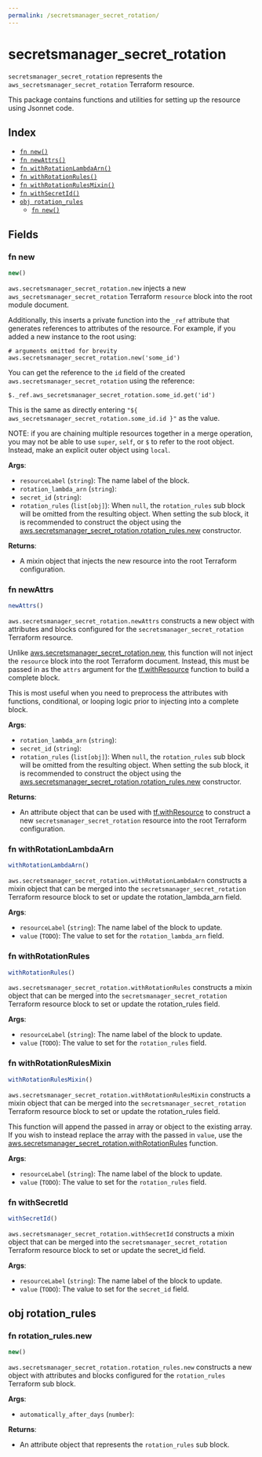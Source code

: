 ```yaml
---
permalink: /secretsmanager_secret_rotation/
---
```


# secretsmanager_secret_rotation

`secretsmanager_secret_rotation` represents the `aws_secretsmanager_secret_rotation` Terraform resource.



This package contains functions and utilities for setting up the resource using Jsonnet code.


## Index

* [`fn new()`](#fn-new)
* [`fn newAttrs()`](#fn-newattrs)
* [`fn withRotationLambdaArn()`](#fn-withrotationlambdaarn)
* [`fn withRotationRules()`](#fn-withrotationrules)
* [`fn withRotationRulesMixin()`](#fn-withrotationrulesmixin)
* [`fn withSecretId()`](#fn-withsecretid)
* [`obj rotation_rules`](#obj-rotation_rules)
  * [`fn new()`](#fn-rotation_rulesnew)

## Fields

### fn new

```ts
new()
```


`aws.secretsmanager_secret_rotation.new` injects a new `aws_secretsmanager_secret_rotation` Terraform `resource`
block into the root module document.

Additionally, this inserts a private function into the `_ref` attribute that generates references to attributes of the
resource. For example, if you added a new instance to the root using:

    # arguments omitted for brevity
    aws.secretsmanager_secret_rotation.new('some_id')

You can get the reference to the `id` field of the created `aws.secretsmanager_secret_rotation` using the reference:

    $._ref.aws_secretsmanager_secret_rotation.some_id.get('id')

This is the same as directly entering `"${ aws_secretsmanager_secret_rotation.some_id.id }"` as the value.

NOTE: if you are chaining multiple resources together in a merge operation, you may not be able to use `super`, `self`,
or `$` to refer to the root object. Instead, make an explicit outer object using `local`.

**Args**:
  - `resourceLabel` (`string`): The name label of the block.
  - `rotation_lambda_arn` (`string`): 
  - `secret_id` (`string`): 
  - `rotation_rules` (`list[obj]`):  When `null`, the `rotation_rules` sub block will be omitted from the resulting object. When setting the sub block, it is recommended to construct the object using the [aws.secretsmanager_secret_rotation.rotation_rules.new](#fn-secretsmanagersecretrotationrotationrulesnew) constructor.

**Returns**:
- A mixin object that injects the new resource into the root Terraform configuration.


### fn newAttrs

```ts
newAttrs()
```


`aws.secretsmanager_secret_rotation.newAttrs` constructs a new object with attributes and blocks configured for the `secretsmanager_secret_rotation`
Terraform resource.

Unlike [aws.secretsmanager_secret_rotation.new](#fn-secretsmanagersecretrotationnew), this function will not inject the `resource`
block into the root Terraform document. Instead, this must be passed in as the `attrs` argument for the
[tf.withResource](https://github.com/tf-libsonnet/core/tree/main/docs#fn-withresource) function to build a complete block.

This is most useful when you need to preprocess the attributes with functions, conditional, or looping logic prior to
injecting into a complete block.

**Args**:
  - `rotation_lambda_arn` (`string`): 
  - `secret_id` (`string`): 
  - `rotation_rules` (`list[obj]`):  When `null`, the `rotation_rules` sub block will be omitted from the resulting object. When setting the sub block, it is recommended to construct the object using the [aws.secretsmanager_secret_rotation.rotation_rules.new](#fn-secretsmanagersecretrotationrotationrulesnew) constructor.

**Returns**:
  - An attribute object that can be used with [tf.withResource](https://github.com/tf-libsonnet/core/tree/main/docs#fn-withresource) to construct a new `secretsmanager_secret_rotation` resource into the root Terraform configuration.


### fn withRotationLambdaArn

```ts
withRotationLambdaArn()
```

`aws.secretsmanager_secret_rotation.withRotationLambdaArn` constructs a mixin object that can be merged into the `secretsmanager_secret_rotation`
Terraform resource block to set or update the rotation_lambda_arn field.



**Args**:
  - `resourceLabel` (`string`): The name label of the block to update.
  - `value` (`TODO`): The value to set for the `rotation_lambda_arn` field.


### fn withRotationRules

```ts
withRotationRules()
```

`aws.secretsmanager_secret_rotation.withRotationRules` constructs a mixin object that can be merged into the `secretsmanager_secret_rotation`
Terraform resource block to set or update the rotation_rules field.



**Args**:
  - `resourceLabel` (`string`): The name label of the block to update.
  - `value` (`TODO`): The value to set for the `rotation_rules` field.


### fn withRotationRulesMixin

```ts
withRotationRulesMixin()
```

`aws.secretsmanager_secret_rotation.withRotationRulesMixin` constructs a mixin object that can be merged into the `secretsmanager_secret_rotation`
Terraform resource block to set or update the rotation_rules field.

This function will append the passed in array or object to the existing array. If you wish
to instead replace the array with the passed in `value`, use the [aws.secretsmanager_secret_rotation.withRotationRules](TODO)
function.


**Args**:
  - `resourceLabel` (`string`): The name label of the block to update.
  - `value` (`TODO`): The value to set for the `rotation_rules` field.


### fn withSecretId

```ts
withSecretId()
```

`aws.secretsmanager_secret_rotation.withSecretId` constructs a mixin object that can be merged into the `secretsmanager_secret_rotation`
Terraform resource block to set or update the secret_id field.



**Args**:
  - `resourceLabel` (`string`): The name label of the block to update.
  - `value` (`TODO`): The value to set for the `secret_id` field.


## obj rotation_rules



### fn rotation_rules.new

```ts
new()
```


`aws.secretsmanager_secret_rotation.rotation_rules.new` constructs a new object with attributes and blocks configured for the `rotation_rules`
Terraform sub block.



**Args**:
  - `automatically_after_days` (`number`): 

**Returns**:
  - An attribute object that represents the `rotation_rules` sub block.
